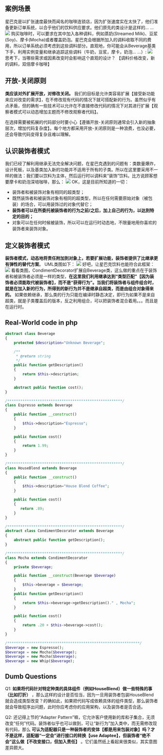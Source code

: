 ## 案例场景
星巴克是以扩张速度最快而闻名的咖啡连锁店，因为扩张速度实在太快了，他们准备更新订单系统，以合乎他们的饮料供应要求。他们原先的类设计是这样的... ...
![](https://github.com/sdwang1/design-pattern/blob/master/blogimg/Decorator_Startbuzz.png)
购买咖啡时，可以要求在其中加入各种调料，例如蒸奶(Streamed Milk)、豆浆(Soy)、摩卡(Mocha)或者覆盖奶泡。星巴克会根据所加入的调料收取不同的费用，所以订单系统必须考虑到这些调料部分。直观地，你可能会从Beverage基类下手，利用实例变量和继承追踪这些调料（牛奶，豆浆，摩卡，奶泡... ...）:
![](https://github.com/sdwang1/design-pattern/blob/master/blogimg/Decorator_Startbuzz_ingredient.png)
思考下，当哪些需求或因素改变时会影响这个直观的设计？ 【调料价格改变，新的调料，双倍摩卡咖啡】
## 开放-关闭原则
**类应该对外扩展开放，对修改关闭。** 我们的目标是允许类容易扩展【接受新功能来应对改变的需求】，在不修改现有代码的情况下就可搭配新的行为。虽然似乎有点矛盾，但的确有一些技术可以允许在不直接修改代码的情况下对其进行扩展【观察者模式可以动态增加主题而不修改观察者代码】。

在选择需要被拓展的代码部分时要小心【遵循开放-关闭原则通常会引入新的抽象层次，增加代码复杂度】。每个地方都采用开放-关闭原则是一种浪费，也没必要，还会导致代码变得复杂且难以理解。
## 认识装饰者模式
我们已经了解利用继承无法完全解决问题，在星巴克遇到的问题有：类数量爆炸，设计死板，以及基类加入新的功能并不适用于所有的子类。所以在这里要采用不一样的做法：我们要以饮料为主体，然后运行时以调料来“装饰”饮料。比方说顾客想要摩卡和奶泡深培咖啡，那么：
![](https://github.com/sdwang1/design-pattern/blob/master/blogimg/Decorator_Breverage_sample.png)
OK，这是目前所知道的一切：
- 装饰者和被装饰对象有相同的超类型；
- 既然装饰者和被装饰对象有相同的超类型，所以在任何需要原始对象（被包装）的场合，可以用装饰过的对象代替它；
- **装饰者可以在所委托被装饰者的行为之前/之后，加上自己的行为，以达到特定的目的；**
- 对象可以在任何时候被装饰，所以可以在运行时动态地，不限量地用你喜欢的装饰者来装饰对象。

## 定义装饰者模式
**装饰者模式，动态地将责任附加到对象上，若要扩展功能，装饰者提供了比继承更有弹性的替代方案**。 UML类图如下：
![](https://github.com/sdwang1/design-pattern/blob/master/blogimg/Decorator_uml.png)
好吧，让星巴克饮料也能符合此框架：
![](https://github.com/sdwang1/design-pattern/blob/master/blogimg/Decorator_Startbuzz_uml.png)
看看类图，CondimentDecorator扩展自Beverage类，这么做的重点在于装饰者和被装饰者必须是一样的类型，**在这里我们利用继承达到“类型匹配”【因为装饰者必须能取代被装饰者】，而不是“获得行为”。当我们将装饰者与组件组合时，就是在加入新的行为，所得到的新行为并不是继承自超类，而是由组合对象得来的。** 如果依赖继承，那么类的行为只能在编译时静态决定，即行为如果不是来自超类，就是子类覆盖后的版本，反之利用组合，可以把装饰者混合着用。。。而且是在运行时。
## Real-World code in php
```php
abstract class Beverage
{
    protected $description="Unknown Beverage";

    /**
     * @return string
     */
    public function getDescription()
    {
        return $this->description;
    }

    abstract public function cost();
}

/*****************************************************/
class Espresso extends Beverage
{
    public function __construct()
    {
        $this->description="Espresso";
    }

    public function cost()
    {
        return 1.99;
    }
}

/*****************************************************/
class HouseBlend extends Beverage
{
    public function __construct()
    {
        $this->description="House Blend Coffee";
    }

    public function cost()
    {
       return .89;
    }
}

/*****************************************************/
abstract class CondimentDecorator extends Beverage
{
    abstract public function getDescription();
}

/*****************************************************/
class Mocha extends CondimentDecorator
{
    private $beverage;

    public function __construct(Beverage $beverage)
    {
        $this->beverage = $beverage;
    }
    public function getDescription()
    {
        return $this->beverage->getDescription()." , Mocha";
    }

    public function cost()
    {
        return .20 + $this->beverage->cost();
    }
}

/*************************************************************/
$beverage = new Espresso();
$beverage = new Mocha($beverage);
$beverage = new Mocha($beverage);
$beverage = new Whip($beverage);
```
## Dumb Questions
Q1: **如果将代码针对特定种类的具体组件（例如HouseBlend）做一些特殊的事（比如打折）** ，那么这样的设计是否恰当，因为一旦用装饰者包装HouseBlend就会造成类型改变？的确如此，如果把代码写成依赖具体的组件类型，那么装饰者就会导致程序出问题，此时你应考虑你的应用架构，以及装饰者是否合适。

Q2: 还记得上节的“Adapter Pattern”嘛，它允许客户使用新的库和子集合，无须改变“任何”代码。装饰者似乎也可以做到，可让“新行为”加入类中，而无需修改现有代码，那么 **可认为适配器只是一种装饰者的变体【都是用来包装对象】吗？才不是这样，适配器“一定会”进行接口的转换【use Adaptee】，但装饰者“绝不会”这么做【不改变接口，但加入责任】** 。它们虽然纸上看起来很类似，其实意图差异颇大。
